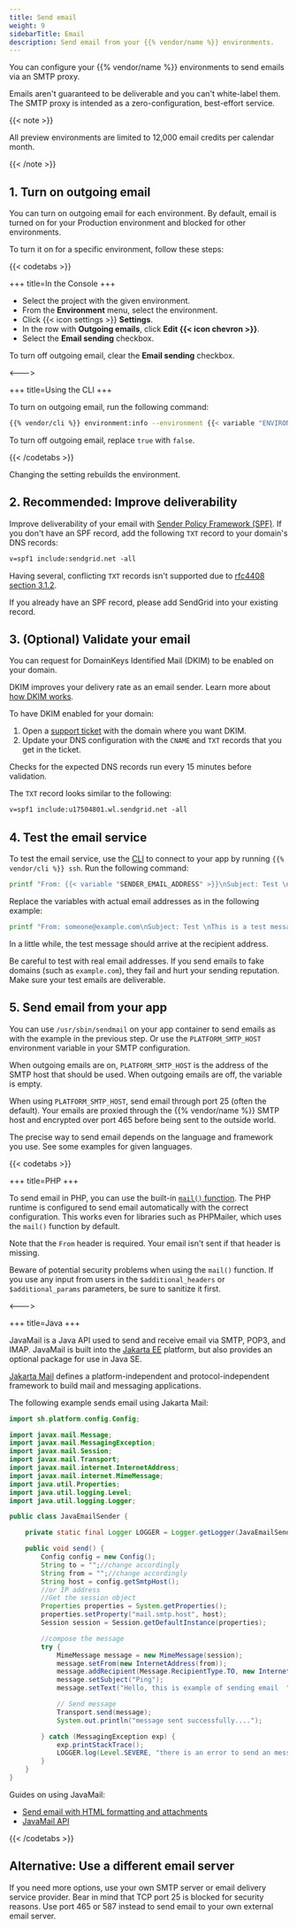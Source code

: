 ```yaml
---
title: Send email
weight: 9
sidebarTitle: Email
description: Send email from your {{% vendor/name %}} environments.
---
```


You can configure your {{% vendor/name %}} environments to send emails via an SMTP proxy.

Emails aren't guaranteed to be deliverable and you can't white-label them.
The SMTP proxy is intended as a zero-configuration, best-effort service.

{{< note >}}

All preview environments are limited to 12,000 email credits per calendar month.

{{< /note >}}

## 1. Turn on outgoing email

You can turn on outgoing email for each environment.
By default, email is turned on for your Production environment and blocked for other environments.

To turn it on for a specific environment, follow these steps:

{{< codetabs >}}

+++
title=In the Console
+++

- Select the project with the given environment.
- From the **Environment** menu, select the environment.
- Click {{< icon settings >}} **Settings**.
- In the row with **Outgoing emails**, click **Edit {{< icon chevron >}}**.
- Select the **Email sending** checkbox.

To turn off outgoing email, clear the **Email sending** checkbox.

<--->

+++
title=Using the CLI
+++

To turn on outgoing email, run the following command:

```bash
{{% vendor/cli %}} environment:info --environment {{< variable "ENVIRONMENT_NAME" >}} enable_smtp true
```

To turn off outgoing email, replace `true` with `false`.

{{< /codetabs >}}

Changing the setting rebuilds the environment.

## 2. Recommended: Improve deliverability

Improve deliverability of your email with [Sender Policy Framework (SPF)](https://docs.sendgrid.com/ui/account-and-settings/spf-records).
If you don't have an SPF record, add the following `TXT` record to your domain's DNS records:

```txt
v=spf1 include:sendgrid.net -all
```

Having several, conflicting `TXT` records isn't supported due to [rfc4408 section 3.1.2](https://datatracker.ietf.org/doc/html/rfc4408#section-3.1.2).

If you already have an SPF record, please add SendGrid into your existing record.

## 3. (Optional) Validate your email

You can request for DomainKeys Identified Mail (DKIM) to be enabled on your domain.

DKIM improves your delivery rate as an email sender.
Learn more about [how DKIM works](https://docs.sendgrid.com/glossary/dkim).

To have DKIM enabled for your domain:

1. Open a [support ticket](/learn/overview/get-support) with the domain where you want DKIM.
2. Update your DNS configuration with the `CNAME` and `TXT` records that you get in the ticket.

Checks for the expected DNS records run every 15 minutes before validation.

The `TXT` record looks similar to the following:

```txt
v=spf1 include:u17504801.wl.sendgrid.net -all
```

## 4. Test the email service

To test the email service, use the [CLI](../administration/cli/_index.md) to connect to your app by running `{{% vendor/cli %}} ssh`.
Run the following command:

```bash
printf "From: {{< variable "SENDER_EMAIL_ADDRESS" >}}\nSubject: Test \nThis is a test message" | /usr/sbin/sendmail {{< variable "RECIPIENT_EMAIL_ADDRESS" >}}
```

Replace the variables with actual email addresses as in the following example:

```bash
printf "From: someone@example.com\nSubject: Test \nThis is a test message" | /usr/sbin/sendmail someone@example.net
```

In a little while, the test message should arrive at the recipient address.

Be careful to test with real email addresses.
If you send emails to fake domains (such as `example.com`), they fail and hurt your sending reputation.
Make sure your test emails are deliverable.

## 5. Send email from your app

You can use `/usr/sbin/sendmail` on your app container to send emails as with the example in the previous step.
Or use the `PLATFORM_SMTP_HOST` environment variable in your SMTP configuration.

When outgoing emails are on, `PLATFORM_SMTP_HOST` is the address of the SMTP host that should be used.
When outgoing emails are off, the variable is empty.

When using `PLATFORM_SMTP_HOST`, send email through port 25 (often the default).
Your emails are proxied through the {{% vendor/name %}} SMTP host and encrypted over port 465
before being sent to the outside world.

The precise way to send email depends on the language and framework you use.
See some examples for given languages.

{{< codetabs >}}

+++
title=PHP
+++

To send email in PHP, you can use the built-in [`mail()` function](https://www.php.net/manual/en/function.mail.php).
The PHP runtime is configured to send email automatically with the correct configuration.
This works even for libraries such as PHPMailer, which uses the `mail()` function by default.

Note that the `From` header is required.
Your email isn't sent if that header is missing.

Beware of potential security problems when using the `mail()` function.
If you use any input from users in the `$additional_headers` or `$additional_params` parameters,
be sure to sanitize it first.

<--->

+++
title=Java
+++

JavaMail is a Java API used to send and receive email via SMTP, POP3, and IMAP.
JavaMail is built into the [Jakarta EE](https://jakarta.ee/) platform, but also provides an optional package for use in Java SE.

[Jakarta Mail](https://projects.eclipse.org/projects/ee4j.mail) defines a platform-independent and protocol-independent framework to build mail and messaging applications.

The following example sends email using Jakarta Mail:

```java
import sh.platform.config.Config;

import javax.mail.Message;
import javax.mail.MessagingException;
import javax.mail.Session;
import javax.mail.Transport;
import javax.mail.internet.InternetAddress;
import javax.mail.internet.MimeMessage;
import java.util.Properties;
import java.util.logging.Level;
import java.util.logging.Logger;

public class JavaEmailSender {

    private static final Logger LOGGER = Logger.getLogger(JavaEmailSender.class.getName());

    public void send() {
        Config config = new Config();
        String to = "";//change accordingly
        String from = "";//change accordingly
        String host = config.getSmtpHost();
        //or IP address
        //Get the session object
        Properties properties = System.getProperties();
        properties.setProperty("mail.smtp.host", host);
        Session session = Session.getDefaultInstance(properties);

        //compose the message
        try {
            MimeMessage message = new MimeMessage(session);
            message.setFrom(new InternetAddress(from));
            message.addRecipient(Message.RecipientType.TO, new InternetAddress(to));
            message.setSubject("Ping");
            message.setText("Hello, this is example of sending email  ");

            // Send message
            Transport.send(message);
            System.out.println("message sent successfully....");

        } catch (MessagingException exp) {
            exp.printStackTrace();
            LOGGER.log(Level.SEVERE, "there is an error to send an message", exp);
        }
    }
}

```

Guides on using JavaMail:

- [Send email with HTML formatting and attachments](https://mkyong.com/java/java-how-to-send-email/)
- [JavaMail API](https://javaee.github.io/javamail/)

{{< /codetabs >}}

## Alternative: Use a different email server

If you need more options, use your own SMTP server or email delivery service provider.
Bear in mind that TCP port 25 is blocked for security reasons.
Use port 465 or 587 instead to send email to your own external email server.
